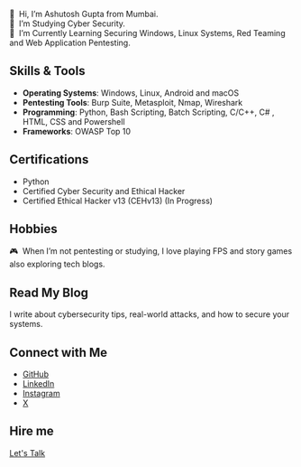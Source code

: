 👋  Hi, I’m Ashutosh Gupta from Mumbai.  
👀  I’m Studying Cyber Security.  
🧠  I’m Currently Learning Securing Windows, Linux Systems, Red Teaming and Web Application Pentesting.

## Skills & Tools  
- **Operating Systems**: Windows, Linux, Android  and macOS
- **Pentesting Tools**: Burp Suite, Metasploit, Nmap, Wireshark  
- **Programming**: Python, Bash Scripting, Batch Scripting, C/C++, C# , HTML, CSS and Powershell  
- **Frameworks**: OWASP Top 10 

## Certifications
- Python 
- Certified Cyber Security and Ethical Hacker
- Certified Ethical Hacker v13 (CEHv13) (In Progress)

## Hobbies

🎮  When I’m not pentesting or studying, I love playing FPS and story games also exploring tech blogs.  

## Read My Blog 

I write about cybersecurity tips, real-world attacks, and how to secure your systems.
## Connect with Me  
- [GitHub](https://github.com/its-ashu-otf)  
- [LinkedIn](https://linkedin.com/in/your-profile) 
- [Instagram](https://instagram.com/its_ashu_otf)
- [X](https://x.com/its_ashu_otf)

## Hire me

[Let's Talk](mailto:itsashuotf@gmail.com)

